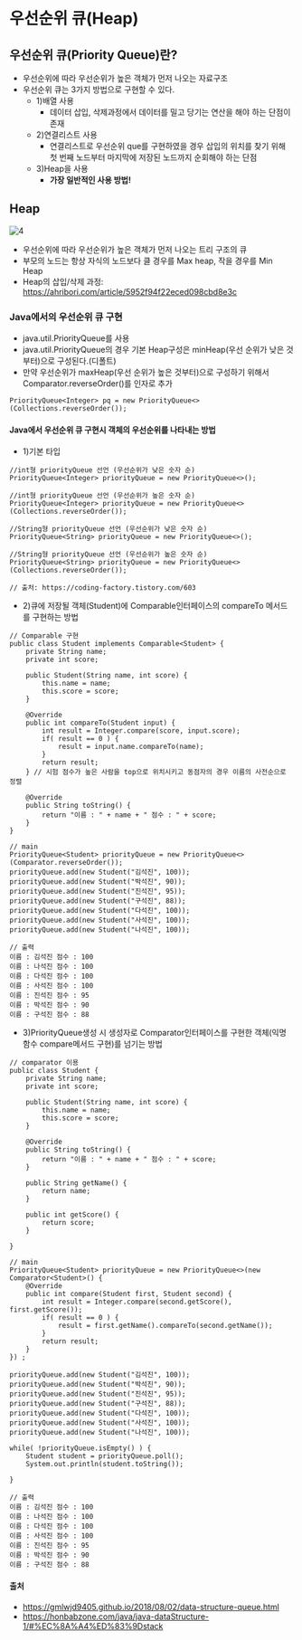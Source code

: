 # 우선순위 큐(Heap)

## 우선순위 큐(Priority Queue)란?
- 우선순위에 따라 우선순위가 높은 객체가 먼저 나오는 자료구조
- 우선순위 큐는 3가지 방법으로 구현할 수 있다.
    - 1)배열 사용
        - 데이터 삽입, 삭제과정에서 데이터를 밀고 당기는 연산을 해야 하는 단점이 존재
    - 2)연결리스트 사용
        - 연결리스트로 우선순위 que를 구현하였을 경우 삽입의 위치를 찾기 위해 첫 번째 노드부터 마지막에 저장된 노드까지 순회해야 하는 단점
    - 3)Heap을 사용
        - <b>가장 일반적인 사용 방법!</b>
## Heap
![4](https://user-images.githubusercontent.com/44339530/115523011-95c77300-a2c7-11eb-8904-788f4e4617df.png)<br>

- 우선순위에 따라 우선순위가 높은 객체가 먼저 나오는 트리 구조의 큐
- 부모의 노드는 항상 자식의 노드보다 클 경우를 Max heap, 작을 경우를 Min Heap
- Heap의 삽입/삭제 과정: https://ahribori.com/article/5952f94f22eced098cbd8e3c

### Java에서의 우선순위 큐 구현
- java.util.PriorityQueue를 사용
- java.util.PriorityQueue의 경우 기본 Heap구성은 minHeap(우선 순위가 낮은 것부터)으로 구성된다.(디폴트)
- 만약 우선순위가 maxHeap(우선 순위가 높은 것부터)으로 구성하기 위해서 Comparator.reverseOrder()를 인자로 추가
~~~
PriorityQueue<Integer> pq = new PriorityQueue<>(Collections.reverseOrder());
~~~

#### Java에서 우선순위 큐 구현시 객체의 우선순위를 나타내는 방법
- 1)기본 타입
~~~
//int형 priorityQueue 선언 (우선순위가 낮은 숫자 순)
PriorityQueue<Integer> priorityQueue = new PriorityQueue<>();

//int형 priorityQueue 선언 (우선순위가 높은 숫자 순)
PriorityQueue<Integer> priorityQueue = new PriorityQueue<>(Collections.reverseOrder());

//String형 priorityQueue 선언 (우선순위가 낮은 숫자 순)
PriorityQueue<String> priorityQueue = new PriorityQueue<>(); 

//String형 priorityQueue 선언 (우선순위가 높은 숫자 순)
PriorityQueue<String> priorityQueue = new PriorityQueue<>(Collections.reverseOrder());

// 출처: https://coding-factory.tistory.com/603
~~~

- 2)큐에 저장될 객체(Student)에 Comparable인터페이스의 compareTo 메서드를 구현하는 방법
~~~
// Comparable 구현 
public class Student implements Comparable<Student> {
    private String name;
    private int score;

    public Student(String name, int score) {
        this.name = name;
        this.score = score;
    }

    @Override
    public int compareTo(Student input) {
        int result = Integer.compare(score, input.score);
        if( result == 0 ) {
            result = input.name.compareTo(name);
        }
        return result;
    } // 시험 점수가 높은 사람을 top으로 위치시키고 동점자의 경우 이름의 사전순으로 정렬
    
    @Override
    public String toString() {
        return "이름 : " + name + " 점수 : " + score;
    }
}
~~~

~~~
// main
PriorityQueue<Student> priorityQueue = new PriorityQueue<>(Comparator.reverseOrder());
priorityQueue.add(new Student("김석진", 100));
priorityQueue.add(new Student("박석진", 90));
priorityQueue.add(new Student("진석진", 95));
priorityQueue.add(new Student("구석진", 88));
priorityQueue.add(new Student("다석진", 100));
priorityQueue.add(new Student("사석진", 100));
priorityQueue.add(new Student("나석진", 100));
~~~

~~~
// 출력 
이름 : 김석진 점수 : 100
이름 : 나석진 점수 : 100
이름 : 다석진 점수 : 100
이름 : 사석진 점수 : 100
이름 : 진석진 점수 : 95
이름 : 박석진 점수 : 90
이름 : 구석진 점수 : 88
~~~

- 3)PriorityQueue생성 시 생성자로 Comparator인터페이스를 구현한 객체(익명 함수 compare메서드 구현)를 넘기는 방법
~~~
// comparator 이용 
public class Student {
    private String name;
    private int score;

    public Student(String name, int score) {
        this.name = name;
        this.score = score;
    }

    @Override
    public String toString() {
        return "이름 : " + name + " 점수 : " + score;
    }

    public String getName() {
        return name;
    }

    public int getScore() {
        return score;
    }
    
}
~~~

~~~
// main
PriorityQueue<Student> priorityQueue = new PriorityQueue<>(new Comparator<Student>() {
    @Override
    public int compare(Student first, Student second) {
        int result = Integer.compare(second.getScore(), first.getScore());
        if( result == 0 ) {
            result = first.getName().compareTo(second.getName());
        }
        return result;
    }
}) ;

priorityQueue.add(new Student("김석진", 100));
priorityQueue.add(new Student("박석진", 90));
priorityQueue.add(new Student("진석진", 95));
priorityQueue.add(new Student("구석진", 88));
priorityQueue.add(new Student("다석진", 100));
priorityQueue.add(new Student("사석진", 100));
priorityQueue.add(new Student("나석진", 100));

while( !priorityQueue.isEmpty() ) {
    Student student = priorityQueue.poll();
    System.out.println(student.toString());
    
}
~~~

~~~
// 출력 
이름 : 김석진 점수 : 100
이름 : 나석진 점수 : 100
이름 : 다석진 점수 : 100
이름 : 사석진 점수 : 100
이름 : 진석진 점수 : 95
이름 : 박석진 점수 : 90
이름 : 구석진 점수 : 88
~~~

#### 출처
- https://gmlwjd9405.github.io/2018/08/02/data-structure-queue.html
- https://honbabzone.com/java/java-dataStructure-1/#%EC%8A%A4%ED%83%9Dstack